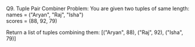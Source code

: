 Q9. Tuple Pair Combiner
Problem:
You are given two tuples of same length:
names = ("Aryan", "Raj", "Isha")  
scores = (88, 92, 79)

Return a list of tuples combining them:
[("Aryan", 88), ("Raj", 92), ("Isha", 79)]